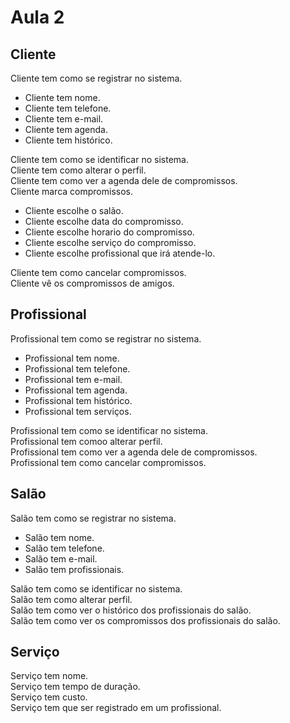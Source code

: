 # Aula 2

## Cliente  
Cliente tem como se registrar no sistema.  
* Cliente tem nome.  
* Cliente tem telefone.  
* Cliente tem e-mail.  
* Cliente tem agenda.  
* Cliente tem histórico.  

Cliente tem como se identificar no sistema.  
Cliente tem como alterar o perfil.  
Cliente tem como ver a agenda dele de compromissos.  
Cliente marca compromissos.  
* Cliente escolhe o salão.
* Cliente escolhe data do compromisso.  
* Cliente escolhe horario do compromisso.  
* Cliente escolhe serviço do compromisso.  
* Cliente escolhe profissional que irá atende-lo.  

Cliente tem como cancelar compromissos.  
Cliente vê os compromissos de amigos.  

## Profissional
Profissional tem como se registrar no sistema.  
* Profissional tem nome.  
* Profissional tem telefone.  
* Profissional tem e-mail.  
* Profissional tem agenda.  
* Profissional tem histórico.  
* Profissional tem serviços.  

Profissional tem como se identificar no sistema.  
Profissional tem comoo alterar perfil.  
Profissional tem como ver a agenda dele de compromissos.  
Profissional tem como cancelar compromissos.  

## Salão
Salão tem como se registrar no sistema.  
* Salão tem nome.  
* Salão tem telefone.  
* Salão tem e-mail.  
* Salão tem profissionais.  

Salão tem como se identificar no sistema.  
Salão tem como alterar perfil.  
Salão tem como ver o histórico dos profissionais do salão.  
Salão tem como ver os compromissos dos profissionais do salão.  

## Serviço
Serviço tem nome.  
Serviço tem tempo de duração.  
Serviço tem custo.  
Serviço tem que ser registrado em um profissional.  
